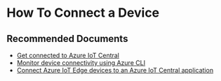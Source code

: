 <properties
	pageTitle="How To Connect a Device"
	description="How To Connect a Device"
	service="microsoft.iotcentral"
	resource="iotapps"
	authors="jajens"
	ms.author="jajens"
	selfHelpType="generic"
	supportTopicIds="32592868"
	resourceTags=""
	productPesIds="16284"
	cloudEnvironments="public,BlackForest,Fairfax,Mooncake, usnat, ussec"
	articleId="51604aae-05d2-49d6-9ed7-cbcb6f6ab284"
	ownershipId="AzureIot_IotCentral"
/>

# How To Connect a Device

## **Recommended Documents**

* [Get connected to Azure IoT Central](https://docs.microsoft.com/azure/iot-central/core/concepts-get-connected)
* [Monitor device connectivity using Azure CLI](https://docs.microsoft.com/azure/iot-central/core/howto-monitor-devices-azure-cli)
* [Connect Azure IoT Edge devices to an Azure IoT Central application](https://docs.microsoft.com/azure/iot-central/core/concepts-iot-edge)
